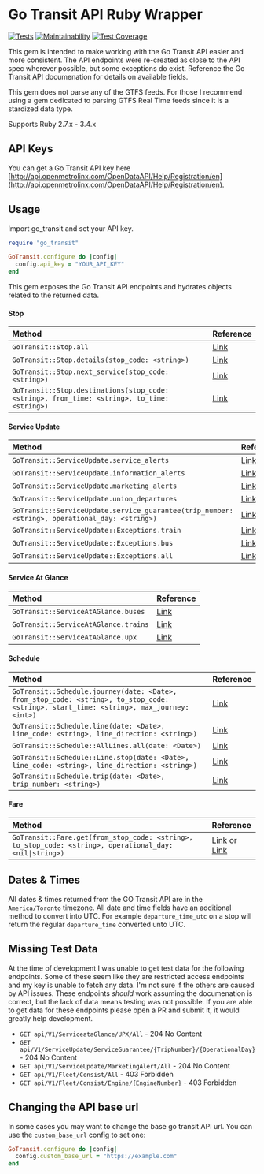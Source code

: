 # Go Transit API Ruby Wrapper
[![Tests](https://github.com/jmazur/go_transit_ruby/actions/workflows/tests.yml/badge.svg?label=test)](https://github.com/jmazur/go_transit_ruby/actions/workflows/tests.yml)
[![Maintainability](https://api.codeclimate.com/v1/badges/5a77a6755f589b011e99/maintainability)](https://codeclimate.com/github/jmazur/go_transit_ruby/maintainability)
[![Test Coverage](https://api.codeclimate.com/v1/badges/5a77a6755f589b011e99/test_coverage)](https://codeclimate.com/github/jmazur/go_transit_ruby/test_coverage)

This gem is intended to make working with the Go Transit API easier and more
consistent. The API endpoints were re-created as close to the API spec wherever
possible, but some exceptions do exist. Reference the Go Transit API
documenation for details on available fields.

This gem does not parse any of the GTFS feeds. For those I recommend using a
gem dedicated to parsing GTFS Real Time feeds since it is a stardized data type.

Supports Ruby 2.7.x - 3.4.x

## API Keys
You can get a Go Transit API key here
[http://api.openmetrolinx.com/OpenDataAPI/Help/Registration/en](http://api.openmetrolinx.com/OpenDataAPI/Help/Registration/en).

## Usage
Import go_transit and set your API key.

```ruby
require "go_transit"

GoTransit.configure do |config|
  config.api_key = "YOUR_API_KEY"
end
```

This gem exposes the Go Transit API endpoints and hydrates objects related to the returned data.

#### Stop
| Method                                               | Reference                                                                                           |
| :--------------------------------------------------- | :-------------------------------------------------------------------------------------------------- |
| `GoTransit::Stop.all`                                | [Link](http://api.openmetrolinx.com/OpenDataAPI/Help/Api/en/GET-api-V1-Stop-All)                    |
| `GoTransit::Stop.details(stop_code: <string>)`       | [Link](http://api.openmetrolinx.com/OpenDataAPI/Help/Api/en/GET-api-V1-Stop-Details-StopCode)       |
| `GoTransit::Stop.next_service(stop_code: <string>)`  | [Link](http://api.openmetrolinx.com/OpenDataAPI/Help/Api/en/GET-api-V1-Stop-NextService-StopCode)   |
| `GoTransit::Stop.destinations(stop_code: <string>, from_time: <string>, to_time: <string>)` | [Link](http://api.openmetrolinx.com/OpenDataAPI/Help/Api/en/GET-api-V1-Stop-Destinations-StopCode-FromTime-ToTime) |

#### Service Update
| Method                                        | Reference                                                                                                  |
| :-------------------------------------------- | :--------------------------------------------------------------------------------------------------------- |
| `GoTransit::ServiceUpdate.service_alerts`     | [Link](http://api.openmetrolinx.com/OpenDataAPI/Help/Api/en/GET-api-V1-ServiceUpdate-ServiceAlert-All)     |
| `GoTransit::ServiceUpdate.information_alerts` | [Link](http://api.openmetrolinx.com/OpenDataAPI/Help/Api/en/GET-api-V1-ServiceUpdate-InformationAlert-All) |
| `GoTransit::ServiceUpdate.marketing_alerts`   | [Link](http://api.openmetrolinx.com/OpenDataAPI/Help/Api/en/GET-api-V1-ServiceUpdate-MarketingAlert-All)   |
| `GoTransit::ServiceUpdate.union_departures`   | [Link](http://api.openmetrolinx.com/OpenDataAPI/Help/Api/en/GET-api-V1-ServiceUpdate-UnionDepartures-All)  |
| `GoTransit::ServiceUpdate.service_guarantee(trip_number: <string>, operational_day: <string>)` | [Link](http://api.openmetrolinx.com/OpenDataAPI/Help/Api/en/GET-api-V1-ServiceUpdate-ServiceGuarantee-TripNumber-OperationalDay) |
| `GoTransit::ServiceUpdate::Exceptions.train`  | [Link](http://api.openmetrolinx.com/OpenDataAPI/Help/Api/en/GET-api-V1-ServiceUpdate-Exceptions-Train)     |
| `GoTransit::ServiceUpdate::Exceptions.bus`    | [Link](http://api.openmetrolinx.com/OpenDataAPI/Help/Api/en/GET-api-V1-ServiceUpdate-Exceptions-Bus)       |
| `GoTransit::ServiceUpdate::Exceptions.all`    | [Link](http://api.openmetrolinx.com/OpenDataAPI/Help/Api/en/GET-api-V1-ServiceUpdate-Exceptions-All)       |

#### Service At Glance
| Method                               | Reference                                                                                           |
| :----------------------------------- | :-------------------------------------------------------------------------------------------------- |
| `GoTransit::ServiceAtAGlance.buses`  | [Link](http://api.openmetrolinx.com/OpenDataAPI/Help/Api/en/GET-api-V1-ServiceataGlance-Buses-All)  |
| `GoTransit::ServiceAtAGlance.trains` | [Link](http://api.openmetrolinx.com/OpenDataAPI/Help/Api/en/GET-api-V1-ServiceataGlance-Trains-All) |
| `GoTransit::ServiceAtAGlance.upx`    | [Link](http://api.openmetrolinx.com/OpenDataAPI/Help/Api/en/GET-api-V1-ServiceataGlance-UPX-All)    |

#### Schedule
| Method                                                                                                                                  | Reference                     |
| :-------------------------------------------------------------------------------------------------------------------------------------- | :---------------------------- |
| `GoTransit::Schedule.journey(date: <Date>, from_stop_code: <string>, to_stop_code: <string>, start_time: <string>, max_journey: <int>)` | [Link](http://api.openmetrolinx.com/OpenDataAPI/Help/Api/en/GET-api-V1-Schedule-Journey-Date-FromStopCode-ToStopCode-StartTime-MaxJourney) |
| `GoTransit::Schedule.line(date: <Date>, line_code: <string>, line_direction: <string>)`                                                 | [Link](http://api.openmetrolinx.com/OpenDataAPI/Help/Api/en/GET-api-V1-Schedule-Line-Date-LineCode-LineDirection) |
| `GoTransit::Schedule::AllLines.all(date: <Date>)`                                                                                           | [Link](http://api.openmetrolinx.com/OpenDataAPI/Help/Api/en/GET-api-V1-Schedule-Line-All-Date) |
| `GoTransit::Schedule::Line.stop(date: <Date>, line_code: <string>, line_direction: <string>)`                                           | [Link](http://api.openmetrolinx.com/OpenDataAPI/Help/Api/en/GET-api-V1-Schedule-Line-Stop-Date-LineCode-LineDirection) |
| `GoTransit::Schedule.trip(date: <Date>, trip_number: <string>)`                                                                         | [Link](http://api.openmetrolinx.com/OpenDataAPI/Help/Api/en/GET-api-V1-Schedule-Trip-Date-TripNumber) |

#### Fare
| Method                                                                                                  | Reference                                                      |
| :------------------------------------------------------------------------------------------------------ | :------------------------------------------------------------- |
| `GoTransit::Fare.get(from_stop_code: <string>, to_stop_code: <string>, operational_day: <nil\|string>)` | [Link](http://api.openmetrolinx.com/OpenDataAPI/Help/Api/en/GET-api-V1-Fares-FromStopCode-ToStopCode) or [Link](http://api.openmetrolinx.com/OpenDataAPI/Help/Api/en/GET-api-V1-Fares-FromStopCode-ToStopCode-OperationalDay) |

## Dates & Times
All dates & times returned from the GO Transit API are in the `America/Toronto`
timezone. All date and time fields have an additional method to convert into
UTC. For example `departure_time_utc` on a stop will return the regular
`departure_time` converted unto UTC.

## Missing Test Data
At the time of development I was unable to get test data for the following endpoints. Some of these seem like they are restricted access endpoints and my key is unable to fetch any data. I'm not sure if the others are caused by API issues. These endpoints *should* work assuming the documenation is correct, but the lack of data means testing was not possible. If you are able to get data for these endpoints please open a PR and submit it, it would greatly help development.

* `GET api/V1/ServiceataGlance/UPX/All` - 204 No Content
* `GET api/V1/ServiceUpdate/ServiceGuarantee/{TripNumber}/{OperationalDay}` - 204 No Content
* `GET api/V1/ServiceUpdate/MarketingAlert/All` - 204 No Content
* `GET api/V1/Fleet/Consist/All` - 403 Forbidden
* `GET api/V1/Fleet/Consist/Engine/{EngineNumber}` - 403 Forbidden

## Changing the API base url
In some cases you may want to change the base go transit API url. You can use the `custom_base_url` config to set one:

```ruby
GoTransit.configure do |config|
  config.custom_base_url = "https://example.com"
end
```
